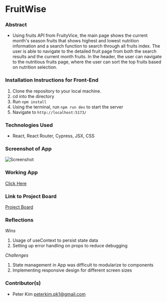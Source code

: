 # FruitWise

### Abstract
- Using fruits API from FruityVice, the main page shows the current month's season fruits that shows highest and lowest nutrition information and a search function to search through all fruits index. The user is able to navigate to the detailed fruit page from both the search results and the current month fruits. In the header, the user can navigate to the nutritious fruits page, where the user can sort the top fruits based on nutrition selection. 

### Installation Instructions for Front-End
1. Clone the repository to your local machine.
2. cd into the directory
3. Run `npm install`
4. Using the terminal, run `npm run dev` to start the server
5. Navigate to `http://localhost:5173/`

### Technologies Used
- React, React Router, Cypress, JSX, CSS

### Screenshot of App
![Screenshot](https://github.com/user-attachments/assets/b63ac0c9-e35f-4398-a1fe-15dfac0ece27)

### Working App
[Click Here](https://fruitwise.vercel.app/)

### Link to Project Board
[Project Board](https://github.com/users/peterkimpk1/projects/7)

### Reflections
*Wins*
1. Usage of useContext to persist state data
2. Setting up error handling on props to reduce debugging

*Challenges*
1. State management in App was difficult to modularize to components
2. Implementing responsive design for different screen sizes

### Contributor(s)
- Peter Kim peterkim.pk1@gmail.com

